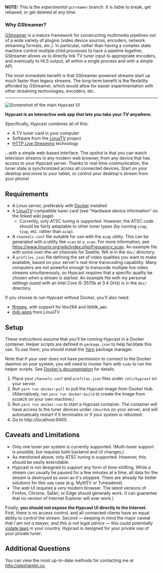 **NOTE:** This is the _experimental_ `gstreamer` branch. It is liable to break,
get rebased, or get deleted at any time.

### Why GStreamer?

[GStreamer] is a mature framework for constructing multimedia pipelines out of
a wide variety of plugins (video device sources, encoders, network streaming
formats, etc.). In particular, rather than having a complex state machine
control multiple child processes to hack a pipeline together, GStreamer allows
us to directly link TV tuner input to appropriate encoders, and eventually to
HLS output, all within a single process and with a simple API.

The most immediate benefit is that GStreamer-powered streams start up much
faster than legacy streams. The long-term benefit is the flexibility afforded
by GStreamer, which would allow for easier experimentation with other streaming
technologies, encoders, etc.

[GStreamer]: https://gstreamer.freedesktop.org/

---

![Screenshot of the main Hypcast UI](/doc/screenshot.png)

**Hypcast is an interactive web app that lets you take your TV anywhere.**

Specifically, Hypcast combines all of this:

* A TV tuner card in your computer
* Software from the [LinuxTV] project
* [HTTP Live Streaming] technology

…with a simple web-based interface. The upshot is that you can watch television
streams in any modern web browser, from any device that has access to your
Hypcast server. Thanks to real-time communication, the tuner state is
synchronized across all connected devices. Start on your desktop and move to
your tablet, or control your desktop's stream from your phone!

[LinuxTV]: https://www.linuxtv.org/wiki/index.php/Main_Page
[HTTP Live Streaming]: https://en.wikipedia.org/wiki/HTTP_Live_Streaming

## Requirements

* A Linux server, preferably with [Docker] installed
* A [LinuxTV]-compatible tuner card (see "Hardware device information" on the
  linked wiki page)
  - Currently, only ATSC tuning is supported. However, the ATSC code should be
    fairly adaptable to other tuner types (by running `szap`, `tzap`, etc.
    rather than `azap`).
* A `channels.conf` file suitable for use with the `azap` utility. This can be
  generated with a utility like `scan` or `w_scan`. For more information, see
  https://www.linuxtv.org/wiki/index.php/Frequency_scan. An example file with
  some over-the-air channels for Seattle, WA is in the `doc/` directory.
* A `profiles.json` file defining the set of video qualities you want to make
  available, based on your server's real-time transcoding capability. Many
  computers are not powerful enough to transcode multiple live video streams
  simultaneously, so Hypcast requires that a specific quality be chosen when a
  stream is started. An example file with my personal settings (used with an
  Intel Core i5-3570k at 3.4 GHz) is in the `doc/` directory.

If you choose to run Hypcast without Docker, you'll also need:

* [ffmpeg], with support for libx264 and libfdk\_aac
* [dvb-apps] from LinuxTV

[Docker]: https://www.docker.com/community-edition
[ffmpeg]: https://www.ffmpeg.org/
[dvb-apps]: https://linuxtv.org/wiki/index.php/LinuxTV_dvb-apps

## Setup

These instructions assume that you'll be running Hypcast in a Docker container.
Helper scripts are defined in `package.json` to help facilitate this use. To
use them, you should install the [Yarn] package manager.

Note that if your user does not have permission to connect to the Docker daemon
on your system, you will need to invoke Yarn with `sudo` to run the helper
scripts. See [Docker's documentation] for details.

1. Place your `channels.conf` and `profiles.json` files under `/etc/hypcast` on
   your server.
1. Run `yarn run docker:pull` to pull the Hypcast image from Docker Hub.
   (Alternatively, run `yarn run docker:build` to create the image from scratch
   on your own machine.)
1. Run `yarn run docker:run` to start a Hypcast container. The container will
   have access to the tuner devices under `/dev/dvb` on your server, and will
   automatically restart if it terminates or if your system is rebooted.
1. Go to http://localhost:9400.

[Yarn]: https://yarnpkg.com/en/docs/install
[Docker's documentation]: https://docs.docker.com/install/linux/linux-postinstall/#manage-docker-as-a-non-root-user

## Caveats and Limitations

* Only one tuner per system is currently supported. (Multi-tuner support is
  possible, but requires both backend and UI changes.)
* As mentioned above, only ATSC tuning is supported. However, this should be
  easily extendable.
* Hypcast is not designed to support any form of time-shifting. While a stream
  can usually be paused for a few minutes at a time, all data for the stream is
  destroyed as soon as it's stopped. There are already far better solutions for
  this use case (e.g. MythTV or Tvheadend).
* The web UI requires a *very* modern browser. The latest versions of Firefox,
  Chrome, Safari, or Edge should generally work. (I can guarantee that no
  version of Internet Explorer will ever work.)

Finally, **you should not expose the Hypcast UI directly to the Internet.**
First, there is no access control, and all connected clients have an equal
ability to control the stream. Second — keeping in mind the major caveat that
_I am not a lawyer, and this is not legal advice_ — this could potentially
[violate laws][Aereo] in your country. Hypcast is designed for your private use
of your private tuner.

[Aereo]: https://en.wikipedia.org/wiki/American_Broadcasting_Cos._v._Aereo,_Inc.

## Additional Questions

You can view the most up-to-date methods for contacting me at
http://alexhamlin.co.
